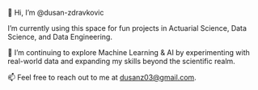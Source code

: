 👋 Hi, I’m @dusan-zdravkovic

I’m currently using this space for fun projects in Actuarial Science, Data Science, and Data Engineering.

🌱 I’m continuing to explore Machine Learning & AI by experimenting with real-world data and expanding my skills beyond the scientific realm.

📫 Feel free to reach out to me at dusanz03@gmail.com.


<!---
dusan-zdravkovic/dusan-zdravkovic is a ✨ special ✨ repository because its `README.md` (this file) appears on your GitHub profile.
You can click the Preview link to take a look at your changes.
--->
